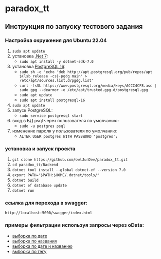 # paradox_tt

## Инструкция по запуску тестового задания
### Настройка окружения для Ubuntu 22.04
1. `sudo apt update`
2. установка [.Net 7](https://dotnet.microsoft.com/en-us/download/dotnet/7.0): 
    * `sudo apt install -y dotnet-sdk-7.0`
3. установка [PostgreSQL 16](https://www.postgresql.org/download/): 
    * `sudo sh -c 'echo "deb http://apt.postgresql.org/pub/repos/apt $(lsb_release -cs)-pgdg main" > /etc/apt/sources.list.d/pgdg.list'`
    * `curl -fsSL https://www.postgresql.org/media/keys/ACCC4CF8.asc | sudo gpg --dearmor -o /etc/apt/trusted.gpg.d/postgresql.gpg`
    * `sudo apt update`
    * `sudo apt install postgresql-16`
4. `sudo apt update`
5. запуск PostgreSQL: 
    * `sudo service postgresql start`
6. вход в БД psql через пользователя по умолчанию: 
    * `sudo -u postgres psql`
7. изменение пароля у пользователя по умолчанию: 
    * `ALTER USER postgres WITH PASSWORD 'postgres';`
### установка и запуск проекта
 
1. `git clone https://github.com/owlJunDev/paradox_tt.git`
2. `cd paradox_tt/Backend`
3. `dotnet tool install --global dotnet-ef --version 7.0`
4. `export PATH="$PATH:$HOME/.dotnet/tools/"`
5. `dotnet build`
6. `dotnet ef database update`
7. `dotnet run`

### ссылка для перехода в swagger: 
    http://localhost:5000/swagger/index.html
### примеры фильтрации используя запросы через oData:
* [выборка по дате](http://localhost:5000/api/note/?$filter=date(dateCreate)%20eq%202024-04-21)
* [выборка по названия](http://localhost:5000/api/note/?$filter=title%20eq%20%27title%27)
* [выборка по дате и названию](http://localhost:5000/api/note/?$filter=title%20eq%20%27string%27%20and%20date(dateCreate)%20eq%202024-04-21)
* [выборка по тегу](http://localhost:5000/api/note?$select=title,content&$filter=Tags/any(t:%20t/id%20eq%203))
